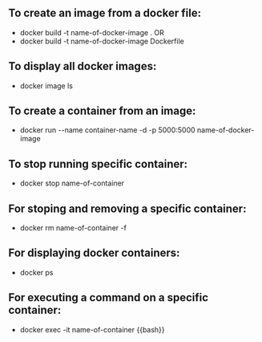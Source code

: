 ## To create an image from a docker file:

- docker build -t name-of-docker-image .
  OR
- docker build -t name-of-docker-image Dockerfile

## To display all docker images:

- docker image ls

## To create a container from an image:

- docker run --name container-name -d -p 5000:5000 name-of-docker-image

## To stop running specific container:

- docker stop name-of-container

## For stoping and removing a specific container:

- docker rm name-of-container -f

## For displaying docker containers:

- docker ps

## For executing a command on a specific container:

- docker exec -it name-of-container {{bash}}
